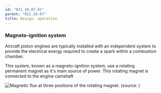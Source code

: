 ```yaml
---
id: "021.10.07.01"
parent: "021.10.07"
title: Design, operation
---
```


### Magneto-ignition system

Aircraft piston engines are typically installed with an independent system to
provide the electrical energy required to create a spark within a combustion
chamber.

This system, known as a magneto-ignition system, use a rotating permanent magnet
as it's main source of power. This rotating magnet is connected to the engine
camshaft

![Magnetic flux at three positions of the rotating magnet. (source: )](/images/021.10.07.01-1)
